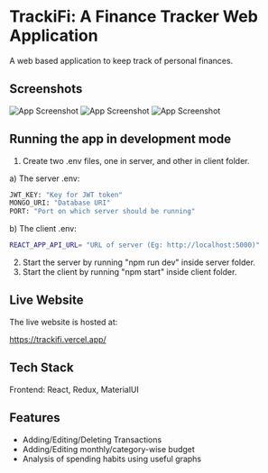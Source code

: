 
# TrackiFi: A Finance Tracker Web Application

A web based application to keep track of personal finances. 


## Screenshots

![App Screenshot](https://snipboard.io/72LnSg.jpg)
![App Screenshot](https://snipboard.io/6eF1tI.jpg)
![App Screenshot](https://snipboard.io/q9ncHo.jpg)



## Running the app in development mode

1. Create two .env files, one in server, and other in client folder.


a) The server .env:

```bash
JWT_KEY: "Key for JWT token"
MONGO_URI: "Database URI"
PORT: "Port on which server should be running"
```

b) The client .env:

```bash
REACT_APP_API_URL= "URL of server (Eg: http://localhost:5000)"
```

2. Start the server by running "npm run dev" inside server folder.
3. Start the client by running "npm start" inside client folder.

## Live Website

The live website is hosted at:

https://trackifi.vercel.app/



## Tech Stack

Frontend: React, Redux, MaterialUI




## Features

- Adding/Editing/Deleting Transactions
- Adding/Editing monthly/category-wise budget
- Analysis of spending habits using useful graphs



